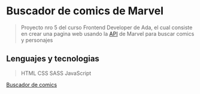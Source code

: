 # Buscador de comics de Marvel
>Proyecto nro 5 del curso Frontend Developer de Ada, el cual consiste en crear
> una pagina web usando la [API](https://developer.marvel.com/docs) de Marvel para buscar comics y personajes

## Lenguajes y tecnologias
> HTML
>CSS
>SASS
>JavaScript

[Buscador de comics](https://solsantopietro.github.io/ComicsSol/)
